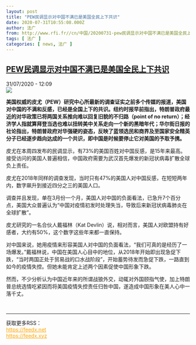 ```yaml
---
layout: post
title: "PEW民调显示对中国不满已是美国全民上下共识"
date: 2020-07-31T10:55:08.000Z
author: 法广
from: http://www.rfi.fr//cn/中国/20200731-pew民调显示对中国不满已是美国全民上下共识
tags: [ 法广 ]
categories: [ news, 法广 ]
---
```

<!--1596192908000-->
[PEW民调显示对中国不满已是美国全民上下共识](http://www.rfi.fr//cn/%E4%B8%AD%E5%9B%BD/20200731-pew%E6%B0%91%E8%B0%83%E6%98%BE%E7%A4%BA%E5%AF%B9%E4%B8%AD%E5%9B%BD%E4%B8%8D%E6%BB%A1%E5%B7%B2%E6%98%AF%E7%BE%8E%E5%9B%BD%E5%85%A8%E6%B0%91%E4%B8%8A%E4%B8%8B%E5%85%B1%E8%AF%86)
------

<div>
<div>31/07/2020 - 12:09</div><img src="https://s.rfi.fr/media/display/659173bc-adfd-11ea-b504-005056bf87d6/w:310/p:16x9/pekin-police-coronavirus-xinfadi_0.jpg"><p><strong>美国权威的皮尤（PEW）研究中心所最新的调查证实之前多个传媒的报道，美国对中国的不满和反感，已经是全国上下的共识。纽约时报早前指出，特朗普政府最近的对华政策已将两国关系推向难以回复旧貌的不归路（point of no return）；经济学人指就算拜登当选也难以扭转美中关系走向一个新的黑暗年代；华尔街日报的社论指出，特朗普政府对华强硬的姿态，反映了蓝领选民和商界及至国家安全精英分子已经逐步趋向达成的一个共识，即中国是时候要停止它对美国的予取予携。</strong></p><div class="t-content__body u-clearfix"><div class="m-interstitial"></div><p>皮尤在本周四发布的民调显示，有73%的美国百姓对中国反感，是15年来最高。接受访问的美国人普遍相信，中国政府需要为武汉首先爆发的新冠状病毒扩散全球负上责任。</p><p>皮尤在2018年同样的调查发现，当时只有47%的美国人对中国反感，在短短两年内，数字飙升到接近四分之三的美国人口。</p><p>调查并且发现，单在3月份一个月，美国人对中国的负面看法，已急升7个百分点，美国大众普遍认为“中国对疫情初发时处理失当，导致后来新冠状病毒肺炎在全球扩散”。</p><p>皮尤研究的一名合伙人戴福林（Kat Devlin）说，相对而言，美国人对欧盟持有好感者，大约有50%，这个数字这些年来都一直保持。</p><p>对中国来说，她用疫情来形容美国人对中国的负面看法，“我们可真的是经历了一场爆发。”戴福林说，中国在美国人心目中的地位，从2018年开始即出现急促下跌，“当时两国正处于贸易战的口水战阶段”，开始蓄势待发而急促下跌，一路直到如今的疫情失控。但她未能肯定上述两个因素促使中国形象下跌。</p><p>然而，不少分析认为中国近年来的所谓战狼外交，动辄对外国颐指气使，加上特朗普总统选情吃紧因而将美国疫情失控责任归咎中国，遂造成中国形象在美人心中一落千丈。</p><div class="o-self-promo o-self-promo--nl o-self-promo--hidden" data-selfpromo-newsletter></div><div class="o-self-promo o-self-promo--app o-self-promo--hidden" data-selfpromo-app></div></div><br><hr><div>获取更多RSS：<br><a href="https://feedx.net" style="color:orange" target="_blank">https://feedx.net</a> <br><a href="https://feedx.xyz" style="color:orange" target="_blank">https://feedx.xyz</a><br></div>
</div>
